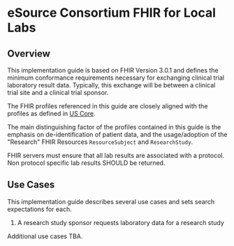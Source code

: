 # eSource Consortium FHIR for Local Labs
## Overview

This implementation guide is based on FHIR Version 3.0.1 and defines the minimum conformance requirements necessary for exchanging clinical trial laboratory result data. Typically, this exchange will be between a clinical trial site and a clinical trial sponsor.

The FHIR profiles referenced in this guide are closely aligned with the profiles as defined in [US Core](http://www.hl7.org/fhir/us/core/). 

The main distinguishing factor of the profiles contained in this guide is the emphasis on de-identification of patient data, and the usage/adoption of the "Research" FHIR Resources ``ResourceSubject`` and ``ResearchStudy``. 

FHIR servers must ensure that all lab results are associated with a protocol. Non protocol specific lab results SHOULD be returned.


## Use Cases
This implementation guide describes several use cases and sets search expectations for each.

1. A research study sponsor requests laboratory data for a research study

Additional use cases TBA.